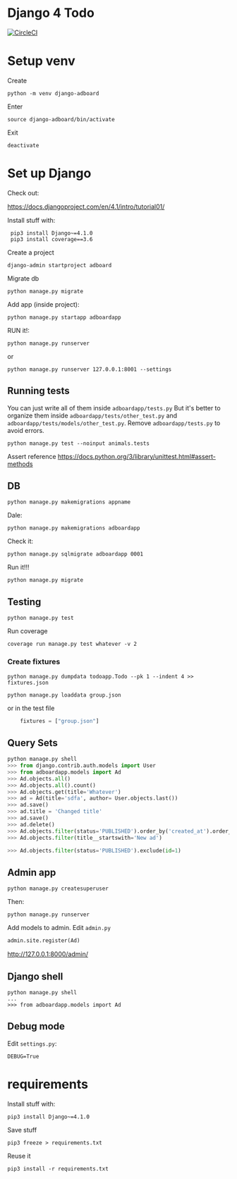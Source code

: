 # Django 4 Todo

[![CircleCI](https://dl.circleci.com/status-badge/img/gh/pxai/django-todo/tree/master.svg?style=svg)](https://dl.circleci.com/status-badge/redirect/gh/pxai/django-todo/tree/master)

# Setup venv

Create
```shell
python -m venv django-adboard
```

Enter
```shell
source django-adboard/bin/activate
```

Exit
```shell
deactivate
```

# Set up Django
Check out:

https://docs.djangoproject.com/en/4.1/intro/tutorial01/

Install stuff with:
```shell
 pip3 install Django~=4.1.0
 pip3 install coverage==3.6
```

Create a project
```shell
django-admin startproject adboard
```

Migrate db
```shell
python manage.py migrate
```

Add app (inside project):
```shell
python manage.py startapp adboardapp
```

RUN it!:
```shell
python manage.py runserver
```
or

```shell
python manage.py runserver 127.0.0.1:8001 --settings
```

## Running tests
You can just write all of them inside `adboardapp/tests.py`
But it's better to organize them inside `adboardapp/tests/other_test.py` and
`adboardapp/tests/models/other_test.py`.
Remove `adboardapp/tests.py` to avoid errors.

```shell
python manage.py test --noinput animals.tests
```

Assert reference
https://docs.python.org/3/library/unittest.html#assert-methods

## DB

```shell
python manage.py makemigrations appname
```
Dale:

```shell
python manage.py makemigrations adboardapp
```

Check it:

```shell
python manage.py sqlmigrate adboardapp 0001
```

Run it!!!

```shell
python manage.py migrate
```

## Testing

```shell
python manage.py test
```

Run coverage
```shell
coverage run manage.py test whatever -v 2
```

### Create fixtures

```shell
python manage.py dumpdata todoapp.Todo --pk 1 --indent 4 >> fixtures.json
```

```shell
python manage.py loaddata group.json
```

or in the test file
```python
    fixtures = ["group.json"]
```

## Query Sets
```python
python manage.py shell
>>> from django.contrib.auth.models import User
>>> from adboardapp.models import Ad
>>> Ad.objects.all()
>>> Ad.objects.all().count()
>>> Ad.objects.get(title='Whatever')
>>> ad = Ad(title='sdfa', author= User.objects.last())
>>> ad.save()
>>> ad.title = 'Changed title'
>>> ad.save()
>>> ad.delete()
>>> Ad.objects.filter(status='PUBLISHED').order_by('created_at').order_by('-title').filte(author__username='admin')
>>> Ad.objects.filter(title__startswith='New ad')

>>> Ad.objects.filter(status='PUBLISHED').exclude(id=1)

```

## Admin app
```shell
python manage.py createsuperuser
```

Then:

```shell
python manage.py runserver
```

Add models to admin. Edit `admin.py`

```python
admin.site.register(Ad)
```


http://127.0.0.1:8000/admin/

## Django shell
```shell
python manage.py shell
...
>>> from adboardapp.models import Ad
```


## Debug mode
Edit `settings.py`:

```shell
DEBUG=True
```

# requirements
Install stuff with:
```shell
pip3 install Django~=4.1.0
```

Save stuff
```shell
pip3 freeze > requirements.txt
```

Reuse it
```shell
pip3 install -r requirements.txt
```